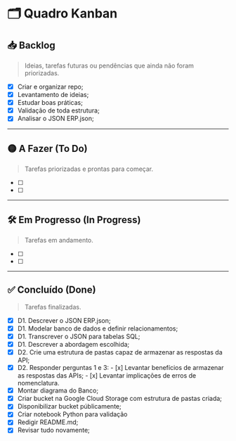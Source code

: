# 🗂️ Quadro Kanban

## 📥 Backlog  
> Ideias, tarefas futuras ou pendências que ainda não foram priorizadas.

- [x] Criar e organizar repo;
- [x] Levantamento de ideias;
- [x] Estudar boas práticas;
- [x] Validação de toda estrutura;
- [x] Analisar o JSON ERP.json;

---

## 🟡 A Fazer (To Do)  
> Tarefas priorizadas e prontas para começar.

- [ ] 
- [ ] 

---

## 🛠️ Em Progresso (In Progress)  
> Tarefas em andamento.

- [ ] 
- [ ] 

---

## ✅ Concluído (Done)  
> Tarefas finalizadas.

- [x] D1. Descrever o JSON ERP.json;
- [x] D1. Modelar banco de dados e definir relacionamentos;
- [x] D1. Transcrever o JSON para tabelas SQL;
- [x] D1. Descrever a abordagem escolhida;
- [x] D2. Crie uma estrutura de pastas capaz de armazenar as respostas da API;
- [x] D2. Responder perguntas 1 e 3:
      - [x] Levantar benefícios de armazenar as respostas das APIs;
      - [x] Levantar implicações de erros de nomenclatura.
- [x] Montar diagrama do Banco;
- [x] Criar bucket na Google Cloud Storage com estrutura de pastas criada;
- [x] Disponibilizar bucket públicamente;
- [x] Criar notebook Python para validação
- [x] Redigir README.md;
- [x] Revisar tudo novamente;
